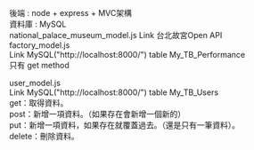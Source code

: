 後端 : node + express + MVC架構 <br>
資料庫 : MySQL <br>
national_palace_museum_model.js Link 台北故宮Open API <br>
factory_model.js <br>
Link MySQL("http://localhost:8000/") table My_TB_Performance <br>
  只有 get method <br>

user_model.js <br>
Link MySQL("http://localhost:8000/") table My_TB_Users <br>
get：取得資料。<br>
post：新增一項資料。（如果存在會新增一個新的）<br>
put：新增一項資料，如果存在就覆蓋過去。（還是只有一筆資料）。<br>
delete：刪除資料。<br>
